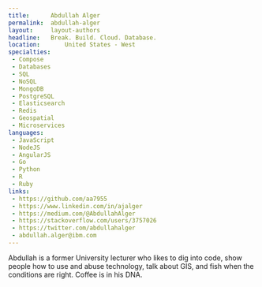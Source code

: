 ```yaml
---
title:      Abdullah Alger
permalink:  abdullah-alger
layout:     layout-authors
headline:   Break. Build. Cloud. Database.
location:       United States - West
specialties:
 - Compose
 - Databases
 - SQL
 - NoSQL
 - MongoDB
 - PostgreSQL
 - Elasticsearch
 - Redis
 - Geospatial
 - Microservices
languages:
 - JavaScript
 - NodeJS
 - AngularJS
 - Go
 - Python
 - R
 - Ruby
links:
 - https://github.com/aa7955
 - https://www.linkedin.com/in/ajalger
 - https://medium.com/@AbdullahAlger
 - https://stackoverflow.com/users/3757026
 - https://twitter.com/abdullahalger
 - abdullah.alger@ibm.com
---
```


Abdullah is a former University lecturer who likes to dig into code, show people how to use and abuse technology, talk about GIS, and fish when the conditions are right. Coffee is in his DNA. 
